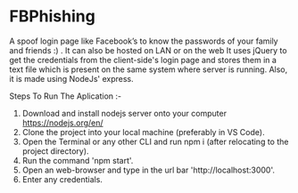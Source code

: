 ﻿# FBPhishing
A spoof login page like Facebook’s to know the passwords of your family and friends :) .
It can also be hosted on LAN or on the web
It uses jQuery to get the credentials from the client-side's login page and stores them in a text file which is present on the same system where server is running.
Also, it is made using NodeJs' express.

Steps To Run The Aplication :-
1. Download and install nodejs server onto your computer https://nodejs.org/en/
2. Clone the project into your local machine (preferably in VS Code).
3. Open the Terminal or any other CLI and run npm i (after relocating to the project directory).
4. Run the command 'npm start'.
5. Open an web-browser and type in the url bar 'http://localhost:3000'.
6. Enter any credentials.
